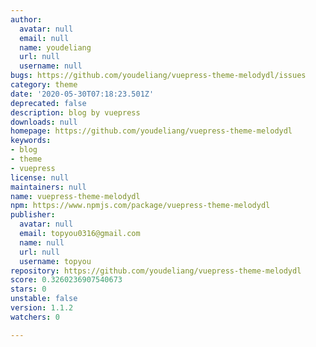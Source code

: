 ```yaml
---
author:
  avatar: null
  email: null
  name: youdeliang
  url: null
  username: null
bugs: https://github.com/youdeliang/vuepress-theme-melodydl/issues
category: theme
date: '2020-05-30T07:18:23.501Z'
deprecated: false
description: blog by vuepress
downloads: null
homepage: https://github.com/youdeliang/vuepress-theme-melodydl
keywords:
- blog
- theme
- vuepress
license: null
maintainers: null
name: vuepress-theme-melodydl
npm: https://www.npmjs.com/package/vuepress-theme-melodydl
publisher:
  avatar: null
  email: topyou0316@gmail.com
  name: null
  url: null
  username: topyou
repository: https://github.com/youdeliang/vuepress-theme-melodydl
score: 0.3260236907540673
stars: 0
unstable: false
version: 1.1.2
watchers: 0

---
```


